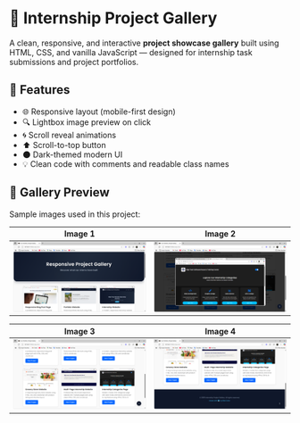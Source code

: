 # 🎨 Internship Project Gallery

A clean, responsive, and interactive **project showcase gallery** built using HTML, CSS, and vanilla JavaScript — designed for internship task submissions and project portfolios.

## 🚀 Features

- 🌐 Responsive layout (mobile-first design)
- 🔍 Lightbox image preview on click
- 🌀 Scroll reveal animations
- ⬆️ Scroll-to-top button
- 🌑 Dark-themed modern UI
- 💡 Clean code with comments and readable class names

## 📸 Gallery Preview

Sample images used in this project:

| Image 1 | Image 2 |
|--------|---------|
| ![img1](/img1.png) | ![img2](/img2.png) |

| Image 3 | Image 4 |
|--------|---------|
| ![img3](img3.png) | ![img4](/img4.png) |

